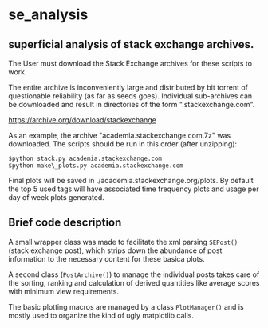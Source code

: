# se_analysis
## superficial analysis of stack exchange archives.

The User must download the Stack Exchange archives for these scripts to work.

The entire archive is inconveniently large and distributed by bit torrent of 
questionable reliability (as far as seeds goes). Individual sub-archives can
be downloaded and result in directories of the form "<sub-archive-name>.stackexchange.com".

https://archive.org/download/stackexchange

As an example, the archive "academia.stackexchange.com.7z" was downloaded. The 
scripts should be run in this order (after unzipping):
```
$python stack.py academia.stackexchange.com
$python make\_plots.py academia.stackexchange.com
```

Final plots will be saved in ./academia.stackexchange.org/plots. By default
the top 5 used tags will have associated time frequency plots and usage per day
of week plots generated. 

## Brief code description

A small wrapper class was made to facilitate the xml parsing `SEPost()` (stack
exchange post), which strips down the abundance of post information to the necessary
content for these basica plots. 

A second class (`PostArchive()`) to manage the individual posts takes care of the sorting, ranking
and calculation of derived quantities like average scores with minimum view 
requirements.

The basic plotting macros are managed by a class `PlotManager()` and is mostly 
used to organize the kind of ugly matplotlib calls. 


